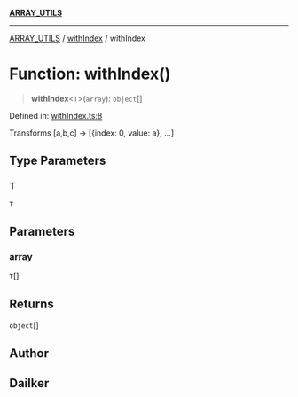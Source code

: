[**ARRAY_UTILS**](../../README.md)

***

[ARRAY_UTILS](../../README.md) / [withIndex](../README.md) / withIndex

# Function: withIndex()

> **withIndex**\<`T`\>(`array`): `object`[]

Defined in: [withIndex.ts:8](https://github.com/dailker/everyutil/blob/cee559aadda9e0c298e06364cba9020e97a8b19b/src/array/withIndex.ts#L8)

Transforms [a,b,c] → [{index: 0, value: a}, ...]

## Type Parameters

### T

`T`

## Parameters

### array

`T`[]

## Returns

`object`[]

## Author

## Dailker
